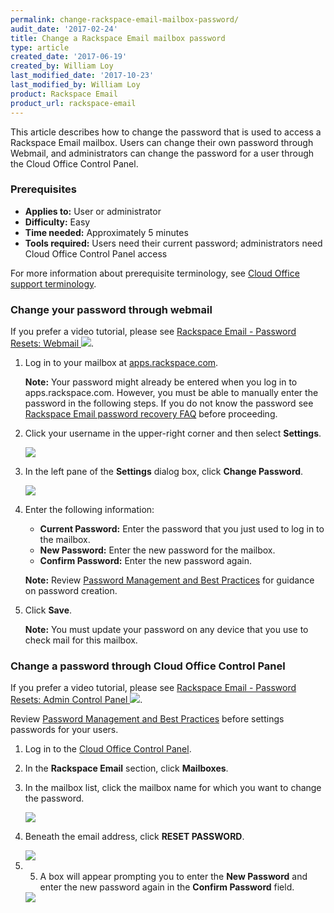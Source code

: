 ```yaml
---
permalink: change-rackspace-email-mailbox-password/
audit_date: '2017-02-24'
title: Change a Rackspace Email mailbox password
type: article
created_date: '2017-06-19'
created_by: William Loy
last_modified_date: '2017-10-23'
last_modified_by: William Loy
product: Rackspace Email
product_url: rackspace-email
---
```


This article describes how to change the password that is used to access a Rackspace Email mailbox. Users can change their own password through Webmail, and administrators can change the password for a user through the Cloud Office Control Panel.

### Prerequisites

- **Applies to:** User or administrator
- **Difficulty:** Easy
- **Time needed:** Approximately 5 minutes
- **Tools required:**  Users need their current password; administrators need Cloud Office Control Panel access

For more information about prerequisite terminology, see [Cloud Office support terminology](/how-to/cloud-office-support-terminology/).

### Change your password through webmail

If you prefer a video tutorial, please see [Rackspace Email - Password Resets: Webmail <img src="{% asset_path rackspace-email/change-your-rackspace-email-password/reset_user_password_thumb.png %}" />](https://emailhelp.rackspace.com/l/password-reset-user).

1. Log in to your mailbox at [apps.rackspace.com](https://apps.rackspace.com/index.php).

   **Note:** Your password might already be entered when you log in to apps.rackspace.com. However, you must be able to manually enter the password in the following steps. If you do not know the password see [Rackspace Email password recovery FAQ](/how-to/rackspace-email-password-recovery-faq/) before proceeding.

2. Click your username in the upper-right corner and then select **Settings**.

   <img src="{% asset_path rackspace-email/change-your-rackspace-email-password/RSEchangepasswordSC1.png %}" />

3. In the left pane of the **Settings** dialog box, click **Change Password**.

   <img src="{% asset_path rackspace-email/change-your-rackspace-email-password/RSEchangepasswordSC2.png %}" />

4. Enter the following information:

    - **Current Password:** Enter the password that you just used to log in to the mailbox.
    - **New Password:** Enter the new password for the mailbox.
    - **Confirm Password:** Enter the new password again.

    **Note:** Review [Password Management and Best Practices](/how-to/password-management-and-best-practices) for guidance on password creation.

5. Click **Save**.

   **Note:** You must update your password on any device that you use to check mail for this mailbox.

### Change a password through Cloud Office Control Panel

If you prefer a video tutorial, please see [Rackspace Email - Password Resets: Admin Control Panel <img src="{% asset_path rackspace-email/change-your-rackspace-email-password/cp_reset_password_thumb.png %}" />](https://emailhelp.rackspace.com/l/password-reset-admin-cp).

Review [Password Management and Best Practices](/how-to/password-management-and-best-practices) before settings passwords for your users.

1. Log in to the [Cloud Office Control Panel](https://cp.rackspace.com/).
2. In the **Rackspace Email** section, click **Mailboxes**.
3. In the mailbox list, click the mailbox name for which you want to change the password.

   <img src="{% asset_path rackspace-email/change-your-rackspace-email-password/RSEpasswordresetCPSC2.png %}" />

4. Beneath the email address, click **RESET PASSWORD**.

    <img src="{% asset_path rackspace-email/change-your-rackspace-email-password/reset_password.png %}" />

5. 5. A box will appear prompting you to enter the **New Password** and enter the new password again in the **Confirm Password** field.

    <img src="{% asset_path rackspace-email/change-your-rackspace-email-password/new_password.png %}" />
